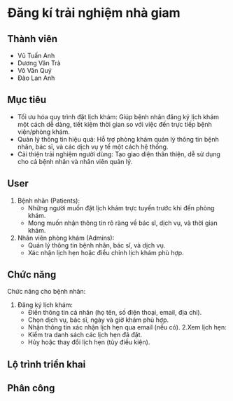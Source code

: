 # Đăng kí trải nghiệm nhà giam
## Thành viên
- Vũ Tuấn Anh
- Dương Văn Trà
- Võ Văn Quý
- Đào Lan Anh
## Mục tiêu
- Tối ưu hóa quy trình đặt lịch khám: Giúp bệnh nhân đăng ký lịch khám một cách dễ dàng, tiết kiệm thời gian so với việc đến trực tiếp bệnh viện/phòng khám.
- Quản lý thông tin hiệu quả: Hỗ trợ phòng khám quản lý thông tin bệnh nhân, bác sĩ, và các dịch vụ y tế một cách hệ thống.
- Cải thiện trải nghiệm người dùng: Tạo giao diện thân thiện, dễ sử dụng cho cả bệnh nhân và nhân viên quản lý.
## User
1. Bệnh nhân (Patients):
    - Những người muốn đặt lịch khám trực tuyến trước khi đến phòng khám.
    - Mong muốn nhận thông tin rõ ràng về bác sĩ, dịch vụ, và thời gian khám.
2. Nhân viên phòng khám (Admins):
    - Quản lý thông tin bệnh nhân, bác sĩ, và dịch vụ.
    - Xác nhận lịch hẹn hoặc điều chỉnh lịch khám phù hợp.
## Chức năng
Chức năng cho bệnh nhân:
1. Đăng ký lịch khám:
    - Điền thông tin cá nhân (họ tên, số điện thoại, email, địa chỉ).
    - Chọn dịch vụ, bác sĩ, ngày và giờ khám phù hợp.
    - Nhận thông tin xác nhận lịch hẹn qua email (nếu có).
2.Xem lịch hẹn:
    - Kiểm tra danh sách các lịch hẹn đã đặt.
    - Hủy hoặc thay đổi lịch hẹn (tùy điều kiện).
## Lộ trình triển khai
## Phân công 
